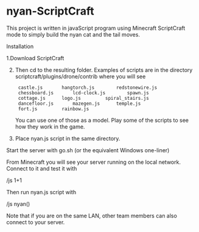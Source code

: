 # nyan-ScriptCraft

This project is written in javaScript program using Minecraft ScriptCraft mode to simply build the nyan cat and the tail moves. 

Installation

1.Download ScriptCraft

2. Then cd to the resulting folder. Examples of scripts are in the directory scriptcraft/plugins/drone/contrib where you will see

        castle.js		hangtorch.js		redstonewire.js
        chessboard.js		lcd-clock.js		spawn.js
        cottage.js		logo.js			spiral_stairs.js
        dancefloor.js		mazegen.js		temple.js
        fort.js			rainbow.js

    You can use one of those as a model. Play some of the scripts to see how they work in the game.

3. Place nyan.js script in the same directory.

Start the server with go.sh (or the equivalent Windows one-liner)

From Minecraft you will see your server running on the local network.
Connect to it and test it with

/js 1+1

Then run nyan.js script with 

/js nyan()

Note that if you are on the same LAN, other team members can also connect to your server.
